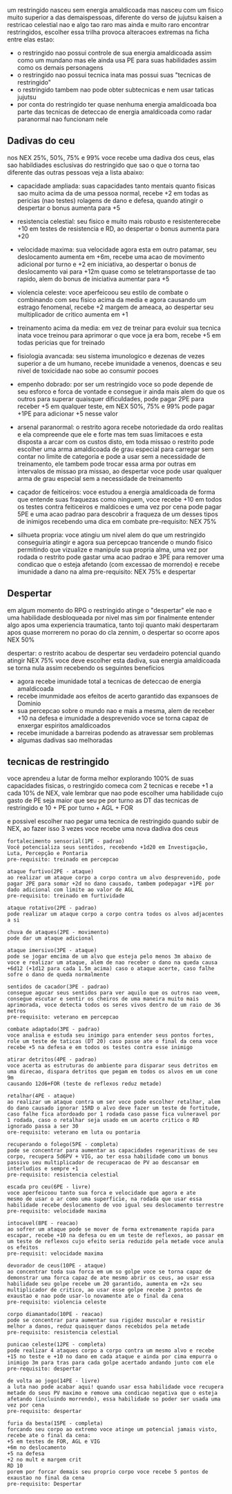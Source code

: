 um restringido nasceu sem energia amaldicoada mas nasceu com um fisico muito superior a das demaispessoas, diferente do verso de jujutsu kaisen a restricao celestial nao e algo tao raro mas ainda e muito raro encontrar restringidos, escolher essa trilha provoca alteracoes extremas na ficha entre elas estao:

- o restringido nao possui controle de sua energia amaldicoada assim como um mundano mas ele ainda usa PE para suas habilidades assim como os demais personagens
- o restringido nao possui tecnica inata mas possui suas "tecnicas de restringido"
- o restringido tambem nao pode obter subtecnicas e nem usar taticas jujutsu
- por conta do restringido ter quase nenhuma energia amaldicoada boa parte das tecnicas de deteccao de energia amaldicoada como radar paranormal nao funcionam nele

## Dadivas do ceu

nos NEX 25%, 50%, 75% e 99% voce recebe uma dadiva dos ceus, elas sao habildiades esclusivas do restringido que sao o que o torna tao diferente das outras pessoas veja a lista abaixo:

- capacidade ampliada:
  suas capacidades tanto mentais quanto fisicas sao muito acima da de uma pessoa normal, recebe +2 em todas as pericias (nao testes) rolagens de dano e defesa, quando atingir o despertar o bonus aumenta para +5

- resistencia celestial:
  seu fisico e muito mais robusto e resistenterecebe +10 em testes de resistencia e RD, ao despertar o bonus aumenta para +20

- velocidade maxima:
  sua velocidade agora esta em outro patamar, seu deslocamento aumenta em +6m, recebe uma acao de movimento adicional por turno e +2 em iniciativa, ao despertar o bonus de deslocamento vai para +12m quase como se teletransportasse de tao rapido, alem do bonus de iniciativa aumentar para +5

- violencia celeste:
  voce aperfeicoou seu estilo de combate o combinando com seu fisico acima da media e agora causando um estrago fenomenal, recebe +2 margem de ameaca, ao despertar seu multiplicador de critico aumenta em +1

- treinamento acima da media:
  em vez de treinar para evoluir sua tecnica inata voce treinou para aprimorar o que voce ja era bom, recebe +5 em todas pericias que for treinado

- fisiologia avancada:
  seu sistema imunologico e dezenas de vezes superior a de um humano, recebe imunidade a venenos, doencas e seu nivel de toxicidade nao sobe ao consumir pocoes

- empenho dobrado:
  por ser um restringido voce so pode depende de seu esforco e forca de vontade e consegue ir ainda mais alem do que os outros para superar quaisquer dificuldades, pode pagar 2PE para receber +5 em qualquer teste, em NEX 50%, 75% e 99% pode pagar +1PE para adicionar +5 nesse valor

- arsenal paranormal:
  o restrito agora recebe notoriedade da ordo realitas e ela compreende que ele e forte mas tem suas limitacoes e esta disposta a arcar com os custos disto, em toda missao o restrito pode escolher uma arma amaldicoada de grau especial para carregar sem contar no limite de categoria e pode a usar sem a necessidade de treinamento, ele tambem pode trocar essa arma por outras em intervalos de missao pra missao, ao despertar voce pode usar qualquer arma de grau especial sem a necessidade de treinamento

- caçador de feiticeiros:
  voce estudou a energia amaldicoada de forma que entende suas fraquezas como ninguem, voce recebe +10 em todos os testes contra feiticeiros e maldicoes e uma vez por cena pode pagar 5PE e uma acao padrao para descobrir a fraqueza de um desses tipos de inimigos recebendo uma dica em combate
  pre-requisito: NEX 75%

- silhueta propria:
  voce atingiu um nivel alem do que um restringido conseguiria atingir e agora sua percepcao trancende o mundo fisico permitindo que vizualize e manipule sua propria alma, uma vez por rodada o restrito pode gastar uma acao padrao e 3PE para remover uma condicao que o esteja afetando (com excessao de morrendo) e recebe imunidade a dano na alma
  pre-requisito: NEX 75% e despertar

## Despertar

em algum momento do RPG o restringido atinge o "despertar" ele nao e uma habilidade desbloqueada por nivel mas sim por finalmente entender algo apos uma experiencia traumatica, tanto toji quanto maki despertaram apos quase morrerem no porao do cla zennim, o despertar so ocorre apos NEX 50%

despertar: o restrito acabou de despertar seu verdadeiro potencial quando atingir NEX 75% voce deve escolher esta dadiva, sua energia amaldicoada se torna nula assim recebendo os seguintes beneficios

- agora recebe imunidade total a tecnicas de deteccao de energia amaldicoada
- recebe imunmidade aos efeitos de acerto garantido das expansoes de Dominio
- sua percepcao sobre o mundo nao e mais a mesma, alem de receber +10 na defesa e imunidade a
  desprevenido voce se torna capaz de enxergar espiritos amaldicoados
- recebe imunidade a barreiras podendo as atravessar sem problemas
- algumas dadivas sao melhoradas

## tecnicas de restringido

voce aprendeu a lutar de forma melhor explorando 100% de suas capacidades fisicas, o restringido comeca com 2 tecnicas e recebe +1 a cada 10% de NEX, vale lembrar que nao pode escolher uma habilidade cujo gasto de PE seja maior que seu pe por turno as DT das tecnicas de restringido e 10 + PE por turno + AGL + FOR

e possivel escolher nao pegar uma tecnica de restringido quando subir de NEX, ao fazer isso 3 vezes voce recebe uma nova dadiva dos ceus

    fortalecimento sensorial(1PE - padrao)
    Você potencializa seus sentidos, recebendo +1d20 em Investigação, Luta, Percepção e Pontaria
    pre-requisito: treinado em percepcao

    ataque furtivo(2PE - ataque)
    ao realizar um ataque corpo a corpo contra um alvo desprevenido, pode pagar 2PE para somar +2d no dano causado, tambem podepagar +1PE por dado adicional com limite ao valor de AGL
    pre-requisito: treinado em furtividade

    ataque rotativo(2PE - padrao)
    pode realizar um ataque corpo a corpo contra todos os alvos adjacentes a si

    chuva de ataques(2PE - movimento)
    pode dar um ataque adicional

    ataque imersivo(3PE - ataque)
    pode se jogar emcima de um alvo que esteja pelo menos 3m abaixo de voce e realizar um ataque, alem de nao receber o dano na queda causa +6d12 (+1d12 para cada 1.5m acima) caso o ataque acerte, caso falhe sofre o dano de queda normalmente

    sentidos de cacador(3PE - padrao)
    consegue agucar seus sentidos para ver aquilo que os outros nao veem, consegue escutar e sentir os cheiros de uma maneira muito mais aprimorada, voce detecta todos os seres vivos dentro de um raio de 36 metros
    pre-requisito: veterano em percepcao

    combate adaptado(3PE - padrao)
    voce analisa e estuda seu inimigo para entender seus pontos fortes, role um teste de taticas (DT 20) caso passe ate o final da cena voce recebe +5 na defesa e em todos os testes contra esse inimigo

    atirar detritos(4PE - padrao)
    voce acerta as estruturas do ambiente para disparar seus detritos em uma direcao, dispara detritos que pegam em todos os alvos em um cone 9m
    causando 12d6+FOR (teste de reflexos reduz metade)

    retalhar(4PE - ataque)
    ao realizar um ataque contra um ser voce pode escolher retalhar, alem do dano causado ignorar 15RD o alvo deve fazer um teste de fortitude, caso falhe fica atordoado por 1 rodada caso passe fica vulneravel por 1 rodada, caso o retalhar seja usado em um acerto critico o RD ignorado passa a ser 30
    ore-requisito: veterano em luta ou pontaria

    recuperando o folego(5PE - completa)
    pode se concentrar para aumentar as capacidades regenaritivas de seu corpo, recupera 5d6PV + VIG, ao ter essa habilidade como um bonus passivo seu multiplicador de recuperacao de PV ao descansar em interludios e sempre +1
    pre-requisito: resistencia celestial

    escada pro ceu(6PE - livre)
    voce aperfeicoou tanto sua forca e velocidade que agora e ate
    mesmo de usar o ar como uma superficie, na rodada que usar essa habilidade recebe deslocamento de voo igual seu deslocamento terrestre
    pre-requisito: velocidade maxima

    intocavel(8PE - reacao)
    ao sofrer um ataque pode se mover de forma extremamente rapida para escapar, recebe +10 na defesa ou em um teste de reflexos, ao passar em um teste de reflexos cujo efeito seria reduzido pela metade voce anula os efeitos
    pre-requisit: velocidade maxima

    devorador de ceus(10PE - ataque)
    ao concentrar toda sua forca em um so golpe voce se torna capaz de demonstrar uma forca capaz de ate mesmo abrir os ceus, ao usar essa habilidade seu golpe recebe um 20 garantido, aumenta em +2x seu multiplicador de critico, ao usar esse golpe recebe 2 pontos de exaustao e nao pode usar-lo novamente ate o final da cena
    pre-requisito: violencia celeste

    corpo diamantado(10PE - reacao)
    pode se concentrar para aumentar sua rigidez muscular e resistir
    melhor a danos, reduz quaisquer danos recebidos pela metade
    pre-requisito: resistencia celestial

    punicao celeste(12PE - completa)
    pode realizar 4 ataques corpo a corpo contra um mesmo alvo e recebe +15 no teste e +10 no dano em cada ataque e ainda por cima empurra o inimigo 3m para tras para cada golpe acertado andando junto com ele
    pre-requisito: despertar

    de volta ao jogo(14PE - livre)
    a luta nao pode acabar aqui! quando usar essa habilidade voce recupera metade do seus PV maximo e remove uma condicao negativa que o esteja afetando (incluindo morrendo), essa habilidade so poder ser usada uma vez por cena
    pre-requisito: despertar

    furia da besta(15PE - completa)
    forcando seu corpo ao extremo voce atinge um potencial jamais visto, recebe ate o final da cena:
    +5 em testes de FOR, AGL e VIG
    +6m no deslocamento
    +5 na defesa
    +2 no mult e margem crit
    RD 10
    porem por forcar demais seu proprio corpo voce recebe 5 pontos de exaustao no final da cena
    pre-requisito: Despertar
